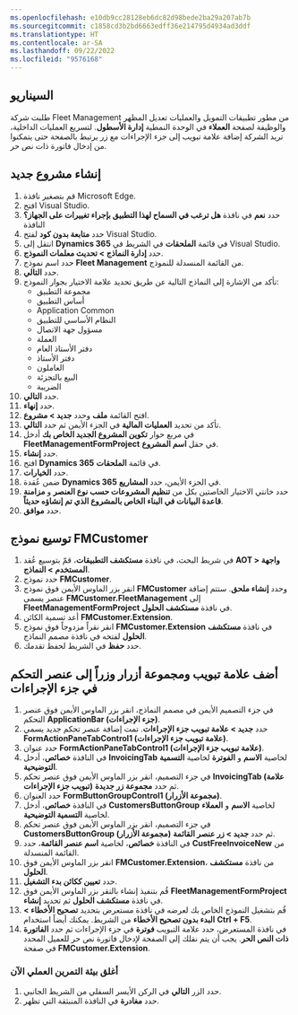 ```yaml
---
ms.openlocfilehash: e10db9cc28128eb6dc82d98bede2ba29a207ab7b
ms.sourcegitcommit: c1858cd3b2bd6663edff36e214795d4934ad3ddf
ms.translationtype: HT
ms.contentlocale: ar-SA
ms.lasthandoff: 09/22/2022
ms.locfileid: "9576168"
---
```


## <a name="scenario"></a>السيناريو

طلبت شركة Fleet Management من مطور تطبيقات التمويل والعمليات تعديل المظهر والوظيفة لصفحة **العملاء** في الوحدة النمطية **إدارة الأسطول**. لتسريع العمليات الداخلية، تريد الشركة إضافة علامة تبويب إلى جزء الإجراءات مع زر يرتبط بالصفحة حتى يتمكنوا من إدخال فاتورة ذات نص حر. 

## <a name="create-a-new-project"></a>إنشاء مشروع جديد

1.  قم بتصغير نافذة Microsoft Edge. 
2.  افتح Visual Studio.
3.  حدد **نعم** في نافذة **هل ترغب في السماح لهذا التطبيق بإجراء تغييرات على الجهاز؟** النافذة
4.  حدد **متابعة بدون كود** لفتح Visual Studio.
5.  انتقل إلى **Dynamics 365** في قائمة **الملحقات** في الشريط في Visual Studio.
6.    حدد **إدارة النماذج > تحديث معلمات النموذج**.
7.    حدد اسم نموذج **Fleet Management** من القائمة المنسدلة للنموذج.
8.    حدد **التالي**.
9.    تأكد من الإشارة إلى النماذج التالية عن طريق تحديد علامة الاختيار بجوار النموذج:
        - مجموعة التطبيق
        - أساس التطبيق
        - Application Common
        - النظام الأساسي للتطبيق
        - مسؤول جهة الاتصال
        - العملة
        - دفتر الأستاذ العام
        - دفتر الأستاذ
        - العاملون
        - البيع بالتجزئة
        - الضريبة
10.  حدد **التالي**.
11.  حدد **إنهاء**.
12.  افتح القائمة **ملف** وحدد **جديد > مشروع**.
13.  تأكد من تحديد **العمليات المالية** في الجزء الأيمن ثم حدد **التالي**.
15.  في مربع حوار **تكوين المشروع الجديد الخاص بك** أدخل **FleetManagementFormProject** في حقل **اسم المشروع**.
16.  حدد **إنشاء**.
17.  افتح **Dynamics 365** في قائمة **الملحقات**.
18.  حدد **الخيارات**.
19.  ضمن عُقدة **Dynamics 365** في الجزء الأيمن، حدد **المشاريع**.
20. حدد خانتي الاختيار الخاصتين بكل من **تنظيم المشروعات حسب نوع العنصر** و **مزامنة قاعدة البيانات في البناء الخاص بالمشروع الذي تم إنشاؤه حديثاً‏**.
21. حدد **موافق**.

## <a name="extend-the-fmcustomer-form"></a>توسيع نموذج FMCustomer 

1. في شريط البحث، في نافذة **مستكشف التطبيقات**، قمّ بتوسيع عُقد **AOT > واجهة المستخدم > النماذج**.
2. حدد نموذج **FMCustomer**.
3. انقر بزر الماوس الأيمن فوق نموذج **FMCustomer** وحدد **إنشاء ملحق**. ستتم إضافة عنصر يسمى **FMCustomer.FleetManagement** إلى **FleetManagementFormProject** في نافذة **مستكشف الحلول**. 
4. أعد تسمية الكائن **FMCustomer.Extension**. 
5. انقر نقراً مزدوجاً فوق نموذج **FMCustomer.Extension** في نافذة **مستكشف الحلول** لفتحه في نافذة مصمم النماذج.
6. حدد **حفظ** في الشريط لحفظ تقدمك.

## <a name="add-a-tab-button-group-and-button-to-the-action-pane-control"></a>أضف علامة تبويب ومجموعة أزرار وزراً إلى عنصر التحكم في جزء الإجراءات 

1.  في جزء التصميم الأيمن في مصمم النماذج، انقر بزر الماوس الأيمن فوق عنصر التحكم **ApplicationBar (جزء الإجراءات)**.
2.  حدد **جديد > علامة تبويب جزء الإجراءات**. تمت إضافة عنصر تحكم جديد يسمي **FormActionPaneTabControl1 (علامة تبويب جزء الإجراءات)**.
3.  حدد عنوان **FormActionPaneTabControl1 (علامة تبويب جزء الإجراءات)**.
4.  في النافذة **خصائص**، أدخل **InvoicingTab‎** لخاصية **الاسم** و **الفوترة** لخاصية **التسمية التوضيحية**.
5.  في جزء التصميم، انقر بزر الماوس الأيمن فوق عنصر تحكم **InvoicingTab (علامة تبويب جزء الإجراءات)** ثم حدد **مجموعة زر جديدة**.
6.  حدد العنوان **FormButtonGroupControl1 (مجموعة الأزرار)**.
7.  في النافذة **خصائص**، أدخل **CustomersButtonGroup‎** لخاصية **الاسم** و **العملاء** لخاصية **التسمية التوضيحية**.
8.  في جزء التصميم، انقر بزر الماوس الأيمن فوق عنصر تحكم **CustomersButtonGroup (مجموعة الأزرار)** ثم حدد **جديد > زر عنصر القائمة**.
9.  في النافذة **خصائص**، لخاصية **اسم عنصر القائمة**، حدد **CustFreeInvoiceNew‎** من القائمة المنسدلة.
10. انقر بزر الماوس الأيمن فوق **FMCustomer.Extension**، من نافذة **مستكشف الحلول**.
11. حدد **تعيين ككائن بدء التشغيل**.
12. قُم بتنفيذ إنشاء بالنقر بزر الماوس الأيمن فوق **FleetManagementFormProject** في نافذة **مستكشف الحلول** ثم تحديد **إنشاء**.
13. قُم بتشغيل النموذج الخاص بك لعرضه في نافذة مستعرض بتحديد **تصحيح الأخطاء > البدء بدون تصحيح الأخطاء** من الشريط. يمكنك أيضاً استخدام **Ctrl + F5**.
14. في نافذة المستعرض، حدد علامة التبويب **فوترة** في جزء الإجراءات ثم حدد **الفاتورة ذات النص الحر**. يجب أن يتم نقلك إلى الصفحة لإدخال فاتورة نص حر للعميل المحدد في صفحة **FMCustomer.Extension**.


### <a name="now-close-the-lab-environment"></a>أغلق بيئة التمرين العملي الآن 

1. حدد الزر **التالي** في الركن الأيسر السفلي من الشريط الجانبي.
2. حدد **مغادرة** في النافذة المنبثقة التي تظهر.
